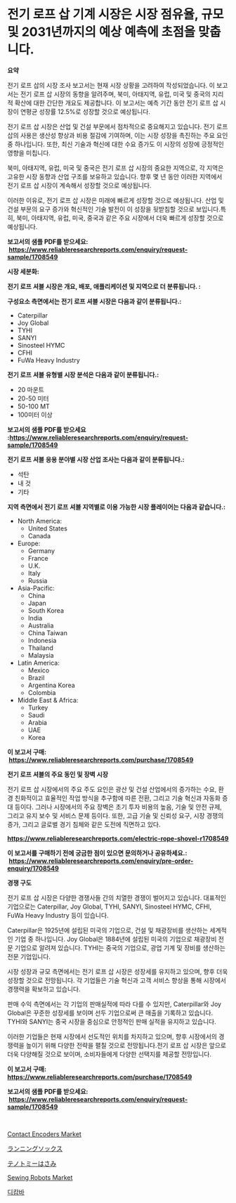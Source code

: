 <p><h1>전기 로프 삽 기계 시장은 시장 점유율, 규모 및 2031년까지의 예상 예측에 초점을 맞춥니다.</h1></p><p><strong>요약</strong></p>
<p><p>전기 로프 삽의 시장 조사 보고서는 현재 시장 상황을 고려하여 작성되었습니다. 이 보고서는 전기 로프 삽 시장의 동향을 알려주며, 북미, 아태지역, 유럽, 미국 및 중국의 지리적 확산에 대한 간단한 개요도 제공합니다. 이 보고서는 예측 기간 동안 전기 로프 삽 시장이 연평균 성장률 12.5%로 성장할 것으로 예상됩니다.</p><p>전기 로프 삽 시장은 산업 및 건설 부문에서 점차적으로 중요해지고 있습니다. 전기 로프 삽의 사용은 생산성 향상과 비용 절감에 기여하며, 이는 시장 성장을 촉진하는 주요 요인 중 하나입니다. 또한, 최신 기술과 혁신에 대한 수요 증가도 이 시장의 성장에 긍정적인 영향을 미칩니다.</p><p>북미, 아태지역, 유럽, 미국 및 중국은 전기 로프 삽 시장의 중요한 지역으로, 각 지역은 고유한 시장 동향과 산업 구조를 보유하고 있습니다. 향후 몇 년 동안 이러한 지역에서 전기 로프 삽 시장이 계속해서 성장할 것으로 예상됩니다.</p><p>이러한 이유로, 전기 로프 삽 시장은 미래에 빠르게 성장할 것으로 예상됩니다. 산업 및 건설 부문의 요구 증가와 혁신적인 기술 발전이 이 성장을 뒷받침할 것으로 보입니다.특히, 북미, 아태지역, 유럽, 미국, 중국과 같은 주요 시장에서 더욱 빠르게 성장할 것으로 예상됩니다.</p></p>
<p><strong>보고서의 샘플 PDF를 받으세요: &nbsp;<a href="https://www.reliableresearchreports.com/enquiry/request-sample/1708549">https://www.reliableresearchreports.com/enquiry/request-sample/1708549</a></strong></p>
<p><strong>시장 세분화:</strong></p>
<p><strong> 전기 로프 셔블 시장은 개요, 배포, 애플리케이션 및 지역으로 더 분류됩니다. :</strong></p>
<p><strong>구성요소 측면에서는 전기 로프 셔블 시장은 다음과 같이 분류됩니다.:</strong></p>
<p><ul><li>Caterpillar</li><li>Joy Global</li><li>TYHI</li><li>SANYI</li><li>Sinosteel HYMC</li><li>CFHI</li><li>FuWa Heavy Industry</li></ul></p>
<p><strong> 전기 로프 셔블 유형별 시장 분석은 다음과 같이 분류됩니다.:</strong></p>
<p><ul><li>20 마운트</li><li>20-50 미터</li><li>50-100 MT</li><li>100미터 이상</li></ul></p>
<p><strong>보고서의 샘플 PDF를 받으세요 :<a href="https://www.reliableresearchreports.com/enquiry/request-sample/1708549">https://www.reliableresearchreports.com/enquiry/request-sample/1708549</a></strong></p>
<p><strong> 전기 로프 셔블 응용 분야별 시장 산업 조사는 다음과 같이 분류됩니다.:</strong></p>
<p><ul><li>석탄</li><li>내 것</li><li>기타</li></ul></p>
<p><strong>지역 측면에서 전기 로프 셔블 지역별로 이용 가능한 시장 플레이어는 다음과 같습니다.:</strong></p>
<p><ul>
    <li>
        North America:
        <ul>
            <li>United States</li>
            <li>Canada</li>
        </ul>
    </li>
    <li>
        Europe:
        <ul>
            <li>Germany</li>
            <li>France</li>
            <li>U.K.</li>
            <li>Italy</li>
            <li>Russia</li>
        </ul>
    </li>
    <li>
        Asia-Pacific:
        <ul>
            <li>China</li>
            <li>Japan</li>
            <li>South Korea</li>
            <li>India</li>
            <li>Australia</li>
            <li>China Taiwan</li>
            <li>Indonesia</li>
            <li>Thailand</li>
            <li>Malaysia</li>
        </ul>
    </li>
    <li>
        Latin America:
        <ul>
            <li>Mexico</li>
            <li>Brazil</li>
            <li>Argentina Korea</li>
            <li>Colombia</li>
        </ul>
    </li>
    <li>
        Middle East & Africa:
        <ul>
            <li>Turkey</li>
            <li>Saudi</li>
            <li>Arabia</li>
            <li>UAE</li>
            <li>Korea</li>
        </ul>
    </li>
    </ul></p>
<p><strong>이 보고서 구매: &nbsp;<a href="https://www.reliableresearchreports.com/purchase/1708549">https://www.reliableresearchreports.com/purchase/1708549</a></strong></p>
<p><strong>전기 로프 셔블의 주요 동인 및 장벽 시장</strong></p>
<p><p>전기 로프 삽 시장에서의 주요 주도 요인은 광산 및 건설 산업에서의 증가하는 수요, 환경 친화적이고 효율적인 작업 방식을 추구함에 따른 전환, 그리고 기술 혁신과 자동화 증대 등이다. 그러나 시장에서의 주요 장벽은 초기 투자 비용의 높음, 기술 및 안전 규제, 그리고 유지 보수 및 서비스 문제 등이다. 또한, 고급 기술 및 신뢰성 요구, 시장 경쟁의 증가, 그리고 글로벌 경기 침체와 같은 도전에 직면하고 있다.</p></p>
<p><strong><a href="https://www.reliableresearchreports.com/electric-rope-shovel-r1708549">https://www.reliableresearchreports.com/electric-rope-shovel-r1708549</a></strong></p>
<p><strong>이 보고서를 구매하기 전에 궁금한 점이 있으면 문의하거나 공유하세요.: &nbsp;<a href="https://www.reliableresearchreports.com/enquiry/pre-order-enquiry/1708549">https://www.reliableresearchreports.com/enquiry/pre-order-enquiry/1708549</a></strong></p>
<p><strong>경쟁 구도</strong></p>
<p><p>전기 로프 삽 시장은 다양한 경쟁사들 간의 치열한 경쟁이 벌어지고 있습니다. 대표적인 기업으로는 Caterpillar, Joy Global, TYHI, SANYI, Sinosteel HYMC, CFHI, FuWa Heavy Industry 등이 있습니다.</p><p>Caterpillar은 1925년에 설립된 미국의 기업으로, 건설 및 채광장비를 생산하는 세계적인 기업 중 하나입니다. Joy Global은 1884년에 설립된 미국의 기업으로 채광장비 전문 기업으로 알려져 있습니다. TYHI는 중국의 기업으로, 광업 기계 및 장비를 생산하는 전문 기업입니다.</p><p>시장 성장과 규모 측면에서는 전기 로프 삽 시장은 성장세를 유지하고 있으며, 향후 더욱 성장할 것으로 전망됩니다. 각 기업들은 기술 혁신과 고객 서비스 향상을 통해 시장에서 경쟁력을 확보하고 있습니다.</p><p>판매 수익 측면에서는 각 기업의 판매실적에 따라 다를 수 있지만, Caterpillar와 Joy Global은 꾸준한 성장세를 보이며 선두 기업으로써 큰 매출을 기록하고 있습니다. TYHI와 SANYI는 중국 시장을 중심으로 안정적인 판매 실적을 유지하고 있습니다.</p><p>이러한 기업들은 현재 시장에서 선도적인 위치를 차지하고 있으며, 향후 시장에서의 경쟁력을 높이기 위해 다양한 전략을 펼칠 것으로 전망됩니다.전기 로프 삽 시장은 앞으로 더욱 다양해질 것으로 보이며, 소비자들에게 다양한 선택지를 제공할 전망입니다.</p></p>
<p><strong>이 보고서 구매: &nbsp; <a href="https://www.reliableresearchreports.com/purchase/1708549">https://www.reliableresearchreports.com/purchase/1708549</a></strong></p>
<p><strong>보고서의 샘플 PDF를 받으세요: &nbsp;<a href="https://www.reliableresearchreports.com/enquiry/request-sample/1708549">https://www.reliableresearchreports.com/enquiry/request-sample/1708549</a></strong><strong></strong></p>
<p>&nbsp;</p>
<p><p><a href="https://sulfuric-clavicle-d39.notion.site/Contact-Encoders-Market-Share-Evolution-and-Market-Growth-Trends-2024-2031-eb953dfd05384632bfdd16f8cbcc27a1">Contact Encoders Market</a></p><p><a href="https://medium.com/@claudehintz/%E3%83%A9%E3%83%B3%E3%83%8B%E3%83%B3%E3%82%B0%E3%82%BD%E3%83%83%E3%82%AF%E3%82%B9%E5%B8%82%E5%A0%B4%E3%81%AE%E8%A6%8F%E6%A8%A1%E3%81%A8%E5%B8%82%E5%A0%B4%E5%8B%95%E5%90%91-%E5%AE%8C%E5%85%A8%E3%81%AA%E7%94%A3%E6%A5%AD%E6%A6%82%E8%A6%81-2024%E5%B9%B4%E3%81%8B%E3%82%892031%E5%B9%B4%E3%81%BE%E3%81%A7-6c9d0c95f7f5">ランニングソックス</a></p><p><a href="https://github.com/hilmi-2a/Market-Research-Report-List-1/blob/main/898330925453.md">テノトミーはさみ</a></p><p><a href="https://view.publitas.com/reportprime-1/sewing-robots-market-exploring-market-share-market-trends-and-future-growth/">Sewing Robots Market</a></p><p><a href="https://github.com/BrettWeberrt8767765/Market-Research-Report-List-1/blob/main/429123523179.md">디캄바</a></p></p>